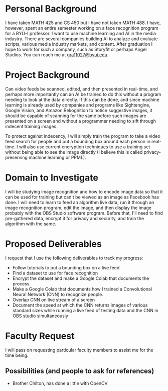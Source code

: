 # Personal Background

I have taken MATH 425 and CS 450 but I have not taken MATH 488. I have, however, spent an entire semester working on a face recognition program for a BYU-I professor. I want to use machine learning and AI in the media industry. There are several companies building AI to analyze and evaluate scripts, various media industry markets, and content. After graduation I hope to work for such a company, such as Storyfit or perhaps Angel Studios. You can reach me at gra11027@byui.edu.

# Project Background

Can video feeds be scanned, edited, and then presented in real-time, and perhaps more importantly can an AI be trained to do this without a program needing to look at the data directly. If this can be done, and since machine learning is already used by companies and programs like Sightengine, Google Vision, and Amazon Rekognition to notice suggestive images, it should be capable of scanning for the same before such images are presented on a screen and without a programmer needing to sift through indecent training images. 

To protect against indecency, I will simply train the program to take a video feed search for people and put a bounding box around each person in real-time. I will also use current encryption techniques to use a training set without being able to see the image directly (I believe this is called privacy-preserving machine learning or PPML).

# Domain to Investigate

I will be studying image recognition and how to encode image data so that it can be used for training but can't be viewed as an image as Facebook has done. I will need to learn to feed an algorithm live data, run it through an image recognition program, edit the image, and then display the image probably with the OBS Studio software program. Before that, I'll need to find pre-gathered data, encrypt it for privacy and security, and train the algorithm with the same. 

# Proposed Deliverables

I request that I use the following deliverables to track my progress:
- Follow tutorials to put a bounding box on a live feed
- Find a dataset to use for face recognition
- Encrypt the dataset and make a Google Colab that documents the process.
- Make a Google Colab that documents how I trained a Convolutional Neural Network (CNN) to recognize people.
- Overlap CNN on live stream of a screen
- Document the speed at which the CNN returns images of various standard sizes while running a live feed of testing data and the CNN in OBS studio simultaneously

# Faculty Request

I will pass on requesting particular faculty members to assist me for the time being.

## Possibilities (and people to ask for references)
- Brother Chilton, has done a little with OpenCV

